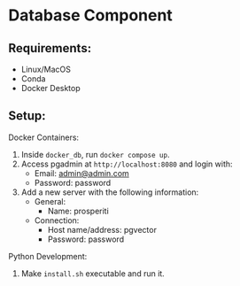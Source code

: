 # Database Component

## Requirements:

- Linux/MacOS
- Conda
- Docker Desktop

## Setup:

Docker Containers:

1. Inside `docker_db`, run `docker compose up`. 
2. Access pgadmin at `http://localhost:8080` and login with:
    - Email: admin@admin.com
    - Password: password
3. Add a new server with the following information:
    - General:
        - Name: prosperiti
    - Connection:
        - Host name/address: pgvector
        - Password: password

Python Development:

1. Make `install.sh` executable and run it.